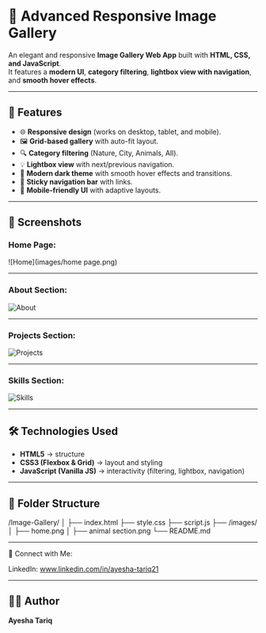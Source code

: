 # 📸 Advanced Responsive Image Gallery  

An elegant and responsive **Image Gallery Web App** built with **HTML, CSS, and JavaScript**.  
It features a **modern UI**, **category filtering**, **lightbox view with navigation**, and **smooth hover effects**.  

---

## 🚀 Features  
- 🌐 **Responsive design** (works on desktop, tablet, and mobile).  
- 🖼️ **Grid-based gallery** with auto-fit layout.  
- 🔍 **Category filtering** (Nature, City, Animals, All).  
- 💡 **Lightbox view** with next/previous navigation.  
- 🎨 **Modern dark theme** with smooth hover effects and transitions.  
- 🧭 **Sticky navigation bar** with links.  
- 📱 **Mobile-friendly UI** with adaptive layouts.  

---

## 📸 Screenshots


### Home Page:
![Home](images/home page.png)

---

### About Section:
![About](images/about_page.png)

---

### Projects Section:
![Projects](images/project_page.png)

---

### Skills Section:
![Skills](images/Skill_page.png)

---








## 🛠️ Technologies Used  
- **HTML5** → structure  
- **CSS3 (Flexbox & Grid)** → layout and styling  
- **JavaScript (Vanilla JS)** → interactivity (filtering, lightbox, navigation)  

---

## 📂 Folder Structure

/Image-Gallery/
│
├── index.html
├── style.css
├── script.js
├── /images/
│ ├── home.png
│ ├── animal section.png
└── README.md

---

🤝 Connect with Me:

LinkedIn: www.linkedin.com/in/ayesha-tariq21

---

## 👩‍💻 Author

**Ayesha Tariq**






















































































































